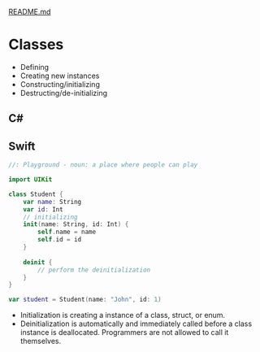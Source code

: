 [README.md](../README.md)

# Classes
* Defining
* Creating new instances
* Constructing/initializing
* Destructing/de-initializing


## C#


## Swift

[embedmd]:# (../code/Swift/classDemo.playground/Contents.swift Swift)
```Swift
//: Playground - noun: a place where people can play

import UIKit

class Student {
    var name: String
    var id: Int
    // initializing
    init(name: String, id: Int) {
        self.name = name
        self.id = id
    }
    
    deinit {
        // perform the deinitialization
    }
}

var student = Student(name: "John", id: 1)
```
* Initialization is creating a instance of a class, struct, or enum.
* Deinitialization is automatically and immediately called before a class instance is deallocated. Programmers are not allowed to call it themselves.